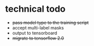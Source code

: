 # technical todo

+ ~~pass model type to the training script~~
+ accept multi-label masks
+ output to tensorboard
+ ~~migrate to tensorflow 2.0~~
